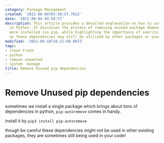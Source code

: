 ```yaml
---
category: Package Management
created: '2022-08-04T03:58:57.701Z'
date: '2022-08-04 03:58:57'
description: This article provides a detailed explanation on how to use pip-autoremove
  in Python. It discusses the process of removing unused package dependencies that
  were installed via pip, while highlighting the importance of exercising caution
  as these dependencies may still be utilized by other packages or your own code.
modified: '2022-08-18T16:21:08.007Z'
tags:
- clean trash
- python
- remove unwanted
- system  manage
title: Remove Unused pip dependencies
---
```


# Remove Unused pip dependencies

sometimes we install a single package which brings about tons of dependencies in python, `pip-autoremove` comes in handy.

install it by `pip3 install pip-autoremove`

though be careful these dependencies might not be used in other existing packages, they are sometimes still being used in your code!
